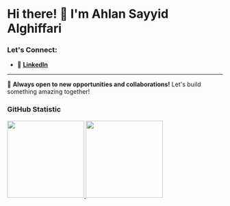 # Hi there! 👋 I'm Ahlan Sayyid Alghiffari

### Let's Connect:
- 💼 **[LinkedIn](https://linkedin.com/in/ahlanalghiffari)**

---

🔭 **Always open to new opportunities and collaborations!** Let's build something amazing together!

### GitHub Statistic
<p align="left">
<a href="https://github.com/AhlanAlghiff">
  <img height="180em" src="https://github-readme-stats-eight-theta.vercel.app/api?username=penuliscode&show_icons=true&theme=algolia&include_all_commits=true&count_private=true"/>
  <img height="180em" src="https://github-readme-stats-eight-theta.vercel.app/api/top-langs/?username=penuliscode&layout=compact&theme=algolia"/>
</a>
</p>
